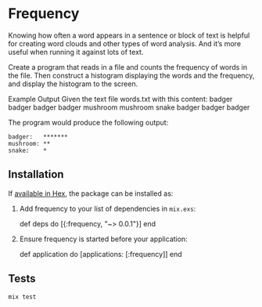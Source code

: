 # Frequency

Knowing how often a word appears in a sentence or block of text is helpful for creating word clouds and other types of word analysis. And it’s more useful when running it against lots of text.

Create a program that reads in a file and counts the frequency of words in the file. Then construct a histogram displaying the words and the frequency, and display the histogram to the screen.

Example Output Given the text file words.txt with this content:
badger badger badger badger mushroom mushroom snake badger badger badger

The program would produce the following output:
```
badger:   *******
mushroom: **
snake:    *
```

## Installation

If [available in Hex](https://hex.pm/docs/publish), the package can be installed as:

  1. Add frequency to your list of dependencies in `mix.exs`:

        def deps do
          [{:frequency, "~> 0.0.1"}]
        end

  2. Ensure frequency is started before your application:

        def application do
          [applications: [:frequency]]
        end

## Tests

```
mix test
```
